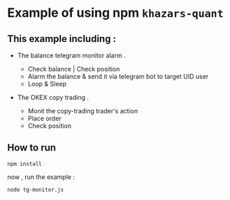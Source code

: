 # Example of using npm `khazars-quant`

## This example including :

- The balance telegram monitor alarm .
    - Check balance | Check position
    - Alarm the balance & send it via telegram bot to target UID user
    - Loop & Sleep

- The OKEX copy trading .
    - Monit the copy-trading trader's action
    - Place order
    - Check position

## How to run

```
npm install
```

now , run the example :

```
node tg-monitor.js
```
